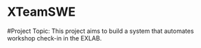 # XTeamSWE
#Project Topic:
This project aims to build a system that automates workshop check-in in the EXLAB.

